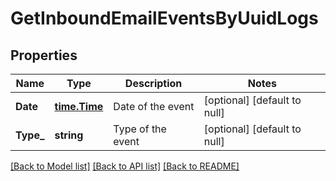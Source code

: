 # GetInboundEmailEventsByUuidLogs

## Properties
Name | Type | Description | Notes
------------ | ------------- | ------------- | -------------
**Date** | [**time.Time**](time.Time.md) | Date of the event | [optional] [default to null]
**Type_** | **string** | Type of the event | [optional] [default to null]

[[Back to Model list]](../README.md#documentation-for-models) [[Back to API list]](../README.md#documentation-for-api-endpoints) [[Back to README]](../README.md)



